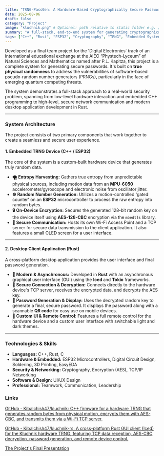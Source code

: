 ```yaml
---
title: "TRNG-PassGen: A Hardware-Based Cryptographically Secure Password Generator"
date: 2025-08-06
draft: false
category: "Project"
image: "kluchnik.png" # Optional: path relative to static folder e.g. /images/trng_project_image.jpg
summary: "A full-stack, end-to-end system for generating cryptographically secure passwords based on true physical randomness, designed to be resilient against quantum computing threats."
tags: ["C++", "Rust", "ESP32", "Cryptography", "TRNG", "Embedded Systems", "Networking", "Desktop App", "UI/UX", "Security", "AES"]
---
```


Developed as a final team project for the 'Digital Electronics' track of an international educational exchange at the AIEO “Phystech-Lyceum” of Natural Sciences and Mathematics named after P.L. Kapitza, this project is a complete system for generating secure passwords. It's built on **true physical randomness** to address the vulnerabilities of software-based pseudo-random number generators (PRNGs), particularly in the face of emerging quantum computing threats.

The system demonstrates a full-stack approach to a real-world security problem, spanning from low-level hardware interaction and embedded C++ programming to high-level, secure network communication and modern desktop application development in Rust.

---

### System Architecture

The project consists of two primary components that work together to create a seamless and secure user experience.

#### 1. Embedded TRNG Device (C++ / ESP32)

The core of the system is a custom-built hardware device that generates truly random data.

* **🌪️ Entropy Harvesting:** Gathers true entropy from unpredictable physical sources, including motion data from an **MPU-6050** accelerometer/gyroscope and electronic noise from oscillator jitter.
* **⚙️ Random Number Generation:** Utilizes a motion-controlled 'gated counter' on an **ESP32** microcontroller to process the raw entropy into random bytes.
* **🔒 On-Device Encryption:** Secures the generated 128-bit random key on the device itself using **AES-128-CBC** encryption via the `mbedtls` library.
* **📡 Secure Communication:** Hosts its own Wi-Fi Access Point and a TCP server for secure data transmission to the client application. It also features a small OLED screen for a user interface.

---

#### 2. Desktop Client Application (Rust)

A cross-platform desktop application provides the user interface and final password generation.

* **🦀 Modern & Asynchronous:** Developed in **Rust** with an asynchronous graphical user interface (GUI) using the **Iced** and **Tokio** frameworks.
* **🔗 Secure Connection & Decryption:** Connects directly to the hardware device's TCP server, receives the encrypted data, and decrypts the AES key.
* **📱 Password Generation & Display:** Uses the decrypted random key to generate a final, secure password. It displays the password along with a scannable **QR code** for easy use on mobile devices.
* **🎨 Custom UI & Remote Control:** Features a full remote control for the hardware device and a custom user interface with switchable light and dark themes.

---

### Technologies & Skills

* **Languages:** C++, Rust, C
* **Hardware & Embedded:** ESP32 Microcontrollers, Digital Circuit Design, Soldering, 3D Printing, EasyEDA
* **Security & Networking:** Cryptography, Encryption (AES), TCP/IP Networking
* **Software & Design:** UI/UX Design
* **Professional:** Teamwork, Communication, Leadership

### Links

[GitHub - Kibalchish47/kluchnik: C++ firmware for a hardware TRNG that generates random bytes from physical motion, encrypts them with AES-CBC, and transmits them via a Wi-Fi TCP server.](https://github.com/Kibalchish47/kluchnik)

[GitHub - Kibalchish47/kluchnik-rs: A cross-platform Rust GUI client (Iced) for the Kluchnik hardware TRNG, featuring TCP data reception, AES-CBC decryption, password generation, and remote device control.](https://github.com/Kibalchish47/kluchnik-rs)

[The Project's Final Presentation](https://github.com/Kibalchish47/Kibalchish47.github.io/tree/main/static/Kluchnik_Final_Presentation.pdf)
